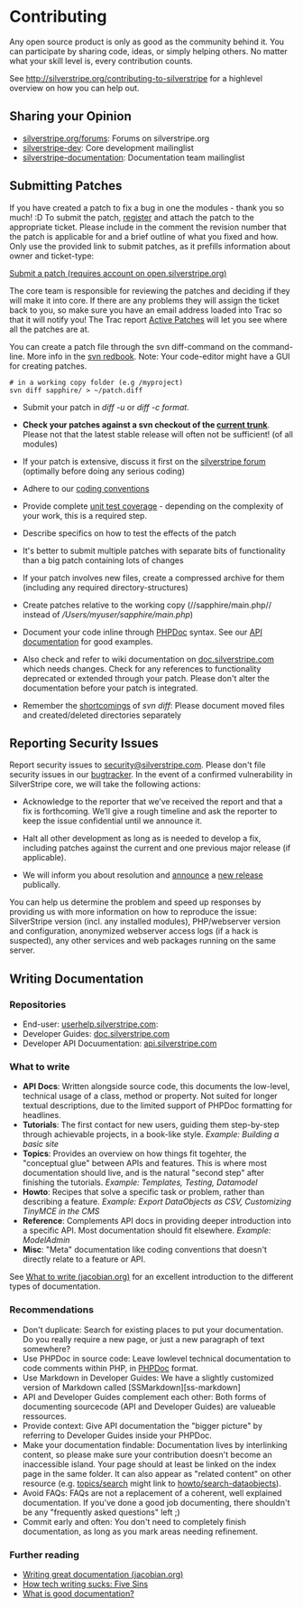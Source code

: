 # Contributing

Any open source product is only as good as the 
community behind it. You can participate by sharing 
code, ideas, or simply helping others. No matter what 
your skill level is, every contribution counts.

See http://silverstripe.org/contributing-to-silverstripe for a highlevel overview
on how you can help out.

## Sharing your Opinion

*  [silverstripe.org/forums](http://silverstripe.org/forums): Forums on silverstripe.org
*  [silverstripe-dev](http://groups.google.com/group/silverstripe-dev): Core development mailinglist
*  [silverstripe-documentation](http://groups.google.com/group/silverstripe-documentation): Documentation team mailinglist

## Submitting Patches

If you have created a patch to fix a bug in one the modules - thank you so much! :D To submit the patch,
[register](http://open.silverstripe.com/register) and attach the patch to the appropriate ticket. Please include in the
comment the revision number that the patch is applicable for and a brief outline of what you fixed and how. 
Only use the provided link to submit patches, as it prefills information about owner and ticket-type:

[Submit a patch (requires account on
open.silverstripe.org)](http://open.silverstripe.com/newticket?field_type=patch&field_owner=ischommer&attachment=1)

The core team is responsible for reviewing the patches and deciding if they will make it into core.  If
there are any problems they will assign the ticket back to you, so make sure you have an email address loaded into Trac
so that it will notify you! The Trac report [Active Patches](http://open.silverstripe.com/report/10) will let you see
where all the patches are at.

You can create a patch file through the svn diff-command on the command-line. 
More info in the [svn redbook](http://svnbook.red-bean.com/en/1.1/ch03s05.html#svn-ch-3-sect-5.3.2). 
Note: Your code-editor might have a GUI for creating patches.

	# in a working copy folder (e.g /myproject)
	svn diff sapphire/ > ~/patch.diff

*  Submit your patch in *diff -u* or *diff -c format*. 

*  **Check your patches against a svn checkout of the [current trunk](http://open.silverstripe.com/browser/modules)**. 
Please not that the latest stable release will often not be sufficient! (of all modules)

*  If your patch is extensive, discuss it first on the [silverstripe
forum]([[http///www.silverstripe.com/silverstripe-forum/) (optimally before doing any serious coding)

*  Adhere to our [coding conventions](http://doc.silverstripe.com/doku.php?id=coding-conventions)
*  Provide complete [unit test coverage](/topics/testing) - depending on the complexity of your work, this is a required
step.

*  Describe specifics on how to test the effects of the patch
*  It's better to submit multiple patches with separate bits of functionality than a big patch containing lots of
changes

*  If your patch involves new files, create a compressed archive for them (including any required directory-structures)
*  Create patches relative to the working copy (//sapphire/main.php// instead of */Users/myuser/sapphire/main.php*)
*  Document your code inline through [PHPDoc](http://en.wikipedia.org/wiki/PHPDoc) syntax. See our [API
documentation](http://api.silverstripe.org/trunk) for good examples.

*  Also check and refer to wiki documentation on [doc.silverstripe.com](http://doc.silverstripe.com ) which needs
changes. Check for any references to functionality deprecated or extended through your patch. Please don't alter the
documentation before your patch is integrated.

*  Remember the [shortcomings](http://subversion.tigris.org/project_tasks.html#svn-augmented-diff) of *svn diff*: Please
document moved files and created/deleted directories separately

## Reporting Security Issues

Report security issues to [security@silverstripe.com](mailto/security@silverstripe.com). Please don't file security
issues in our [bugtracker](http://open.silverstripe.org). In the event of a confirmed vulnerability in SilverStripe
core, we will take the following actions:

*  Acknowledge to the reporter that we’ve received the report and that a fix is forthcoming. We’ll give a rough
timeline and ask the reporter to keep the issue confidential until we announce it.

*  Halt all other development as long as is needed to develop a fix, including patches against the current and one
previous major release (if applicable).

*  We will inform you about resolution and [announce](http://groups.google.com/group/silverstripe-announce) a [new
release](http://silverstripe.org/security-releases/) publically.

You can help us determine the problem and speed up responses by providing us with more information on how to reproduce
the issue: SilverStripe version (incl. any installed modules), PHP/webserver version and configuration, anonymized
webserver access logs (if a hack is suspected), any other services and web packages running on the same server.

## Writing Documentation

### Repositories

*  End-user: [userhelp.silverstripe.com](http://userhelp.silverstripe.com): 
*  Developer Guides: [doc.silverstripe.com](http://doc.silverstripe.com)
*  Developer API Docuumentation: [api.silverstripe.com](http://api.silverstripe.com)

### What to write

* **API Docs**: Written alongside source code, this documents the low-level, technical usage of a class, method or property.
  Not suited for longer textual descriptions, due to the limited support of PHPDoc formatting for headlines.
* **Tutorials**: The first contact for new users, guiding them step-by-step through achievable projects, in a book-like style.
  *Example: Building a basic site*
* **Topics**: Provides an overview on how things fit togehter, the "conceptual glue" between APIs and features. 
  This is where most documentation should live, and is the natural "second step" after finishing the tutorials.
  *Example: Templates, Testing, Datamodel*
* **Howto**: Recipes that solve a specific task or problem, rather than describing a feature.
  *Example: Export DataObjects as CSV, Customizing TinyMCE in the CMS*
* **Reference**: Complements API docs in providing deeper introduction into a specific API. Most documentation
  should fit elsewhere. *Example: ModelAdmin*
* **Misc**: "Meta" documentation like coding conventions that doesn't directly relate to a feature or API. 

See [What to write (jacobian.org)](http://jacobian.org/writing/great-documentation/what-to-write/) for an excellent
introduction to the different types of documentation.

### Recommendations

* Don't duplicate: Search for existing places to put your documentation. Do you really require a new page, or just a new paragraph
of text somewhere?
* Use PHPDoc in source code: Leave lowlevel technical documentation to code comments within PHP, in [PHPDoc](http://en.wikipedia.org/wiki/PHPDoc) format. 
* Use Markdown in Developer Guides: We have a slightly customized version of Markdown called [SSMarkdown][ss-markdown]
* API and Developer Guides complement each other: Both forms of documenting sourcecode (API and Developer Guides) are valueable ressources.
* Provide context: Give API documentation the "bigger picture" by referring to Developer Guides inside your PHPDoc.
* Make your documentation findable: Documentation lives by interlinking content, so please make sure your contribution doesn't become an
inaccessible island. Your page should at least be linked on the index page in the same folder. It can also appear
as "related content" on other resource (e.g. [topics/search](/topics/search) might link to [howto/search-dataobjects](/howto/search-dataobjects)).
* Avoid FAQs: FAQs are not a replacement of a coherent, well explained documentation. If you've done a good job
documenting, there shouldn't be any "frequently asked questions" left ;)
* Commit early and often: You don't need to completely finish documentation, as long as you mark areas needing refinement.

### Further reading

* [Writing great documentation (jacobian.org)](http://jacobian.org/writing/great-documentation/)
* [How tech writing sucks: Five Sins](http://www.slash7.com/articles/2006/11/15/tech-writing-the-five-sins)
* [What is good documentation?](http://www.techscribe.co.uk/techw/whatis.htm)